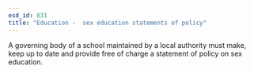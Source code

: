 ```yaml
---
esd_id: 831
title: "Education -  sex education statements of policy"
---
```


A governing body of a school maintained by a local authority must make, keep up to date and provide free of charge a statement of policy on sex education.

